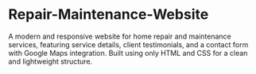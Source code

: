 # Repair-Maintenance-Website
A modern and responsive website for home repair and maintenance services, featuring service details, client testimonials, and a contact form with Google Maps integration. Built using only HTML and CSS for a clean and lightweight structure.

